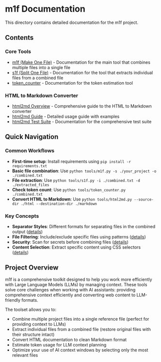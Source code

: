 # m1f Documentation

This directory contains detailed documentation for the m1f project.

## Contents

### Core Tools

- [m1f (Make One File)](./m1f.md) - Documentation for the main tool that
  combines multiple files into a single file
- [s1f (Split One File)](./s1f.md) - Documentation for the tool that extracts
  individual files from a combined file
- [token_counter](./token_counter.md) - Documentation for the token estimation
  tool

### HTML to Markdown Converter

- [html2md Overview](./html_to_md.md) - Comprehensive guide to the HTML to Markdown converter
- [html2md Guide](./html2md_guide.md) - Detailed usage guide with examples
- [html2md Test Suite](./html2md_test_suite.md) - Documentation for the comprehensive test suite

## Quick Navigation

### Common Workflows

- **First-time setup**: Install requirements using
  `pip install -r requirements.txt`
- **Basic file combination**: Use
  `python tools/m1f.py -s ./your_project -o ./combined.txt`
- **File extraction**: Use
  `python tools/s1f.py -i ./combined.txt -d ./extracted_files`
- **Check token count**: Use `python tools/token_counter.py ./combined.txt`
- **Convert HTML to Markdown**: Use
  `python tools/html2md.py --source-dir ./html --destination-dir ./markdown`

### Key Concepts

- **Separator Styles**: Different formats for separating files in the combined
  output ([details](./m1f.md#separator-styles))
- **File Filtering**: Include/exclude specific files using patterns
  ([details](./m1f.md#command-line-options))
- **Security**: Scan for secrets before combining files
  ([details](./m1f.md#security-check))
- **Content Selection**: Extract specific content using CSS selectors
  ([details](./html_to_md.md#content-selection))

## Project Overview

m1f is a comprehensive toolkit designed to help you work more efficiently
with Large Language Models (LLMs) by managing context. These tools solve core
challenges when working with AI assistants: providing comprehensive context
efficiently and converting web content to LLM-friendly formats.

The toolset allows you to:

- Combine multiple project files into a single reference file (perfect for
  providing context to LLMs)
- Extract individual files from a combined file (restore original files with
  their structure intact)
- Convert HTML documentation to clean Markdown format
- Estimate token usage for LLM context planning
- Optimize your use of AI context windows by selecting only the most relevant
  files
